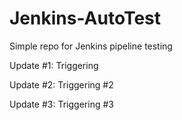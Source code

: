 # Jenkins-AutoTest
 Simple repo for Jenkins pipeline testing


Update #1: Triggering

Update #2: Triggering #2

Update #3: Triggering #3
